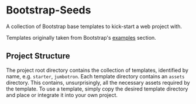 Bootstrap-Seeds
===============
A collection of Bootstrap base templates to kick-start a web project with.

Templates originally taken from Bootstrap's [examples](http://getbootstrap.com/getting-started/#examples) section.

Project Structure
-----------------
The project root directory contains the collection of templates, identified by name, e.g. `starter`, `jumbotron`.
Each template directory contains an `assets` directory. This contains, unsurprisingly, all the necessary assets required by the template. To use a template, simply copy the desired template directory and place or integrate it into your own project.
